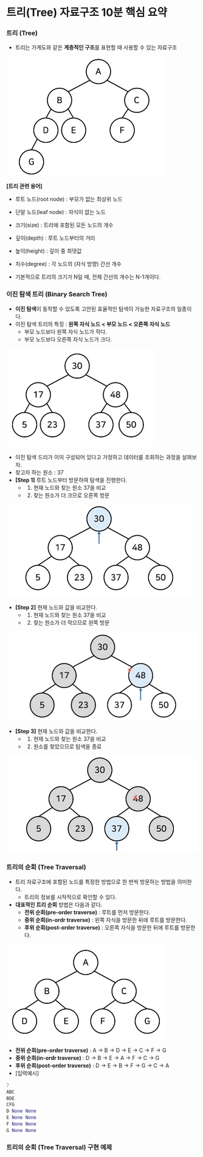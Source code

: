 # 트리(Tree) 자료구조 10분 핵심 요약

### 트리 (Tree)

- 트리는 가계도와 같은 **계층적인 구조**를 표현할 때 사용할 수 있는 자료구조

![tree01](./img/tree01.jpg)

**[트리 관련 용어]**

- 루트 노드(root node) : 부모가 없는 최상위 노드
- 단말 노드(leaf node) : 자식이 없는 노드
- 크기(size) : 트리에 포함된 모든 노드의 개수
- 깊이(depth) : 루트 노드부터의 거리
- 높이(height) : 깊이 중 최댓값
- 치수(degree) : 각 노드의 (자식 방향) 간선 개수

- 기본적으로 트리의 크기가 N일 때, 전체 간선의 개수는 N-1개이다.

### 이진 탐색 트리 (Binary Search Tree)

- **이진 탐색**이 동작할 수 있도록 고안된 효율적인 탐색이 가능한 자료구조의 일종이다.
- 이진 탐색 트리의 특징 : **왼쪽 자식 노드 < 부모 노드 < 오른쪽 자식 노드**
  - 부모 노드보다 왼쪽 자식 노드가 작다.
  - 부모 노드보다 오른쪽 자식 노드가 크다.

![tree02](./img/tree02.jpg)

- 이진 탐색 드리가 이미 구성되어 있다고 가정하고 데이터를 조회하는 과정을 살펴보자.
- 찾고자 하는 원소 : 37
- **[Step 1]** 루트 노드부터 방문하여 탐색을 진행한다.
  - 1) 현재 노드와 찾는 원소 37을 비교
  - 2) 찾는 원소가 더 크므로 오른쪽 방문

![tree03](./img/tree03.jpg)

- **[Step 2]** 현재 노드와 값을 비교한다.
  - 1) 현재 노드와 찾는 원소 37을 비교
  - 2) 찾는 원소가 더 작으므로 왼쪽 방문

![tree04](./img/tree04.jpg)

- **[Step 3]** 현재 노드와 값을 비교한다.
  - 1) 현재 노드와 찾는 원소 37을 비교
  - 2) 원소를 찾았으므로 탐색을 종료

![tree05](./img/tree05.jpg)

### 트리의 순회 (Tree Traversal)

- 트리 자료구조에 포함된 노드를 특정한 방법으로 한 번씩 방문하는 방법을 의미한다.
  - 트리의 정보를 시작적으로 확인할 수 있다.
- **대표적인 트리 순회** 방법은 다음과 같다.
  - **전위 순회(pre-order traverse)** : 루트를 먼저 방문한다.
  - **중위 순회(in-ordr traverse)** : 왼쪽 자식을 방문한 뒤에 루트를 방문한다.
  - **후위 순회(post-order traverse)** : 오른쪽 자식을 방문한 뒤에 루트를 방문한다.

![tree06](./img/tree06.jpg)

- **전위 순회(pre-order traverse)** : A -> B -> D -> E -> C -> F -> G
- **중위 순회(in-ordr traverse)** : D -> B -> E -> A -> F -> C -> G
- **후위 순회(post-order traverse)** : D -> E -> B -> F -> G -> C -> A
- [입력예시]

```python
7
ABC
BDE
CFG
D None None
E None None
F None None
G None None
```

### 트리의 순회 (Tree Traversal) 구현 예제



